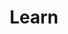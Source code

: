 ---
title: Learn
description: Some things worth to learn
summary: Some things worth to learn
hidemeta: true
---